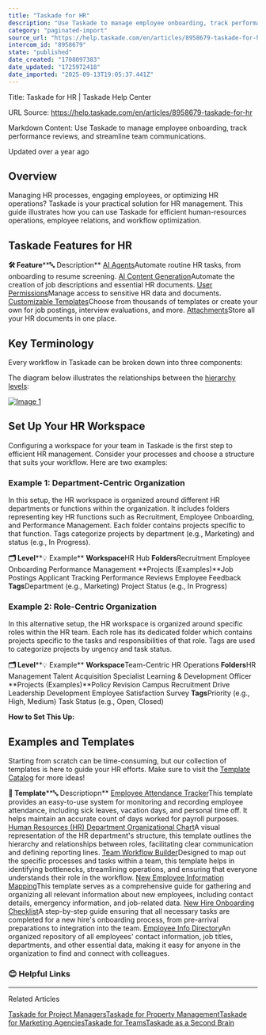 ```yaml
---
title: "Taskade for HR"
description: "Use Taskade to manage employee onboarding, track performance reviews, and streamline team communications."
category: "paginated-import"
source_url: "https://help.taskade.com/en/articles/8958679-taskade-for-hr"
intercom_id: "8958679"
state: "published"
date_created: "1708097383"
date_updated: "1725972418"
date_imported: "2025-09-13T19:05:37.441Z"
---
```


Title: Taskade for HR | Taskade Help Center

URL Source: https://help.taskade.com/en/articles/8958679-taskade-for-hr

Markdown Content:
Use Taskade to manage employee onboarding, track performance reviews, and streamline team communications.

Updated over a year ago

**Overview**
------------

Managing HR processes, engaging employees, or optimizing HR operations? Taskade is your practical solution for HR management. This guide illustrates how you can use Taskade for efficient human-resources operations, employee relations, and workflow optimization.

**Taskade Features for HR**
---------------------------

**🛠️ Feature****🔤 Description**
[AI Agents](https://intercom.help/taskade/en/articles/8958457)Automate routine HR tasks, from onboarding to resume screening.
[AI Content Generation](https://intercom.help/taskade/en/articles/8958450)Automate the creation of job descriptions and essential HR documents.
[User Permissions](https://intercom.help/taskade/en/articles/8958434)Manage access to sensitive HR data and documents.
[Customizable Templates](https://intercom.help/taskade/en/articles/8958393)Choose from thousands of templates or create your own for job postings, interview evaluations, and more.
[Attachments](https://intercom.help/taskade/en/articles/8958510)Store all your HR documents in one place.

**Key Terminology**
-------------------

Every workflow in Taskade can be broken down into three components:

The diagram below illustrates the relationships between the [hierarchy levels](https://intercom.help/taskade/en/articles/8958376):

[![Image 1](https://taskade.intercom-attachments-7.com/i/o/965378832/89c7fa41ede1614497e6635f/25439966891923?expires=1757791800&signature=113a67fbf569c62ec1ce58a50069aff6760a9f901a7025b22bbbb3b126d2f45e&req=fSYiFc52lYJdFb4f3HP0gApcHS3wxuqxZfjG4rOhIHgF1nJtowOx3aRJf2r3%0AbgQIYWTzlgdnPKwB3A%3D%3D%0A)](https://taskade.intercom-attachments-7.com/i/o/965378832/89c7fa41ede1614497e6635f/25439966891923?expires=1757791800&signature=113a67fbf569c62ec1ce58a50069aff6760a9f901a7025b22bbbb3b126d2f45e&req=fSYiFc52lYJdFb4f3HP0gApcHS3wxuqxZfjG4rOhIHgF1nJtowOx3aRJf2r3%0AbgQIYWTzlgdnPKwB3A%3D%3D%0A)

**Set Up Your HR Workspace**
----------------------------

Configuring a workspace for your team in Taskade is the first step to efficient HR management. Consider your processes and choose a structure that suits your workflow. Here are two examples:

### **Example 1: Department-Centric Organization**

In this setup, the HR workspace is organized around different HR departments or functions within the organization. It includes folders representing key HR functions such as Recruitment, Employee Onboarding, and Performance Management. Each folder contains projects specific to that function. Tags categorize projects by department (e.g., Marketing) and status (e.g., In Progress).

**🗂️ Level****💡 Example**
**Workspace**HR Hub
**Folders**Recruitment
Employee Onboarding
Performance Management
**Projects (Examples)**Job Postings
Applicant Tracking
Performance Reviews
Employee Feedback
**Tags**Department (e.g., Marketing)
Project Status (e.g., In Progress)

### **Example 2: Role-Centric Organization**

In this alternative setup, the HR workspace is organized around specific roles within the HR team. Each role has its dedicated folder which contains projects specific to the tasks and responsibilities of that role. Tags are used to categorize projects by urgency and task status.

**🗂️ Level****💡 Example**
**Workspace**Team-Centric HR Operations
**Folders**HR Management
Talent Acquisition Specialist
Learning & Development Officer
**Projects (Examples)**Policy Revision
Campus Recruitment Drive
Leadership Development
Employee Satisfaction Survey
**Tags**Priority (e.g., High, Medium)
Task Status (e.g., Open, Closed)

**How to Set This Up:**

**Examples and Templates**
--------------------------

Starting from scratch can be time-consuming, but our collection of templates is here to guide your HR efforts. Make sure to visit the [Template Catalog](https://www.taskade.com/templates) for more ideas!

**🎨 Template****🔤 Descriptiopn**
[Employee Attendance Tracker](https://www.taskade.com/templates/organizational/employee-attendance-tracker)This template provides an easy-to-use system for monitoring and recording employee attendance, including sick leaves, vacation days, and personal time off. It helps maintain an accurate count of days worked for payroll purposes.
[Human Resources (HR) Department Organizational Chart](https://www.taskade.com/templates/organizational/human-resources-hr-department-organizational-chart)A visual representation of the HR department's structure, this template outlines the hierarchy and relationships between roles, facilitating clear communication and defining reporting lines.
[Team Workflow Builder](https://www.taskade.com/templates/organizational/team-workflow-builder)Designed to map out the specific processes and tasks within a team, this template helps in identifying bottlenecks, streamlining operations, and ensuring that everyone understands their role in the workflow.
[New Employee Information Mapping](https://www.taskade.com/templates/mindmap/new-employee-information-mapping)This template serves as a comprehensive guide for gathering and organizing all relevant information about new employees, including contact details, emergency information, and job-related data.
[New Hire Onboarding Checklist](https://www.taskade.com/templates/team-management/new-hire-onboarding-checklist)A step-by-step guide ensuring that all necessary tasks are completed for a new hire's onboarding process, from pre-arrival preparations to integration into the team.
[Employee Info Directory](https://www.taskade.com/templates/team-management/team-employee-info-directory)An organized repository of all employees' contact information, job titles, departments, and other essential data, making it easy for anyone in the organization to find and connect with colleagues.

### **😊 Helpful Links**

* * *

Related Articles

[Taskade for Project Managers](https://help.taskade.com/en/articles/8958678-taskade-for-project-managers)[Taskade for Property Management](https://help.taskade.com/en/articles/8958680-taskade-for-property-management)[Taskade for Marketing Agencies](https://help.taskade.com/en/articles/8958681-taskade-for-marketing-agencies)[Taskade for Teams](https://help.taskade.com/en/articles/8958682-taskade-for-teams)[Taskade as a Second Brain](https://help.taskade.com/en/articles/8958683-taskade-as-a-second-brain)
